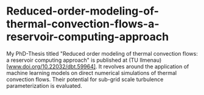 # Reduced-order-modeling-of-thermal-convection-flows-a-reservoir-computing-approach
My PhD-Thesis titled "Reduced order modeling of thermal convection flows: a reservoir computing approach" is published at (TU Ilmenau)[www.doi.org/10.22032/dbt.59964]. It revolves around the application of machine learning models on direct numerical simulations of thermal convection flows. Their potential for sub-grid scale turbulence parameterization is evaluated.
